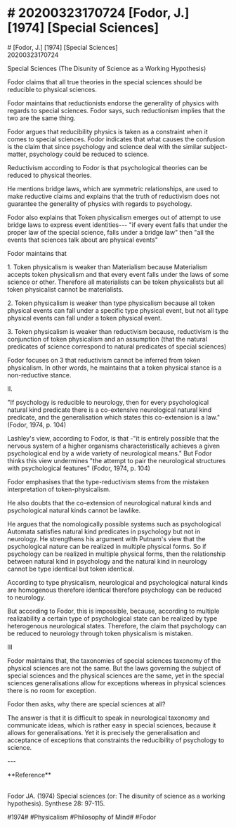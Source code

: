 # \# 20200323170724 \[Fodor, J.\] \[1974\] \[Special Sciences\]

\# \[Fodor, J.\] \[1974\] \[Special Sciences\]\
20200323170724

Special Sciences (The Disunity of Science as a Working Hypothesis)

Fodor claims that all true theories in the special sciences should be reducible to physical sciences.

Fodor maintains that reductionists endorse the generality of physics with regards to special sciences. Fodor says, such reductionism implies that the two are the same thing.

Fodor argues that reducibility physics is taken as a constraint when it comes to special sciences. Fodor indicates that what causes the confusion is the claim that since psychology and science deal with the similar subject-matter, psychology could be reduced to science.

Reductivism according to Fodor is that psychological theories can be reduced to physical theories.

He mentions bridge laws, which are symmetric relationships, are used to make reductive claims and explains that the truth of reductivism does not guarantee the generality of physics with regards to psychology.

Fodor also explains that Token physicalism emerges out of attempt to use bridge laws to express event identities--- "if every event falls that under the proper law of the special science, falls under a bridge law" then "all the events that sciences talk about are physical events"

Fodor maintains that

1\. Token physicalism is weaker than Materialism because Materialism accepts token physicalism and that every event falls under the laws of some science or other. Therefore all materialists can be token physicalists but all token physicalist cannot be materialists.

2\. Token physicalism is weaker than type physicalism because all token physical events can fall under a specific type physical event, but not all type physical events can fall under a token physical event.

3\. Token physicalism is weaker than reductivism because, reductivism is the conjunction of token physicalism and an assumption (that the natural predicates of science correspond to natural predicates of special sciences)

Fodor focuses on 3 that reductivism cannot be inferred from token physicalism. In other words, he maintains that a token physical stance is a non-reductive stance.

II\.

"If psychology is reducible to neurology, then for every psychological natural kind predicate there is a co-extensive neurological natural kind predicate, and the generalisation which states this co-extension is a law." (Fodor, 1974, p. 104)

Lashley's view, according to Fodor, is that -"it is entirely possible that the nervous system of a higher organisms characteristically achieves a given psychological end by a wide variety of neurological means." But Fodor thinks this view undermines "the attempt to pair the neurological structures with psychological features" (Fodor, 1974, p. 104)

Fodor emphasises that the type-reductivism stems from the mistaken interpretation of token-physicalism.

He also doubts that the co-extension of neurological natural kinds and psychological natural kinds cannot be lawlike.

He argues that the nomologically possible systems such as psychological Automata satisfies natural kind predicates in psychology but not in neurology. He strengthens his argument with Putnam's view that the psychological nature can be realized in multiple physical forms. So if psychology can be realized in multiple physical forms, then the relationship between natural kind in psychology and the natural kind in neurology cannot be type identical but token identical.

According to type physicalism, neurological and psychological natural kinds are homogenous therefore identical therefore psychology can be reduced to neurology.

But according to Fodor, this is impossible, because, according to multiple realizability a certain type of psychological state can be realized by type heterogenous neurological states. Therefore, the claim that psychology can be reduced to neurology through token physicalism is mistaken.

III

Fodor maintains that, the taxonomies of special sciences taxonomy of the physical sciences are not the same. But the laws governing the subject of special sciences and the physical sciences are the same, yet in the special sciences generalisations allow for exceptions whereas in physical sciences there is no room for exception.

Fodor then asks, why there are special sciences at all?

The answer is that it is difficult to speak in neurological taxonomy and communicate ideas, which is rather easy in special sciences, because it allows for generalisations. Yet it is precisely the generalisation and acceptance of exceptions that constraints the reducibility of psychology to science.

\-\--

\*\*Reference\*\*

\
Fodor JA. (1974) Special sciences (or: The disunity of science as a working hypothesis). Synthese 28: 97-115.

\#1974\# \#Physicalism \#Philosophy of Mind\# \#Fodor

